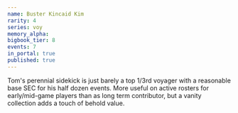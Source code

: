 ```yaml
---
name: Buster Kincaid Kim
rarity: 4
series: voy
memory_alpha:
bigbook_tier: 8
events: 7
in_portal: true
published: true
---
```


Tom's perennial sidekick is just barely a top 1/3rd voyager with a reasonable base SEC for his half dozen events. More useful on active rosters for early/mid-game players than as long term contributor, but a vanity collection adds a touch of behold value.
